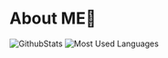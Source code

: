 # About ME👋
![GithubStats](https://github-readme-stats.vercel.app/api?username=m1m1cat)
![Most Used Languages](https://github-readme-stats.vercel.app/api/top-langs/?username=m1m1cat)

